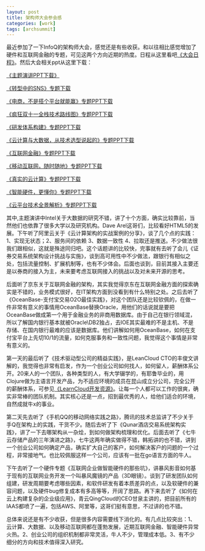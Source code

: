 ```yaml
---
layout: post
title: 架构师大会参会感
categories: [work]
tags: [archsummit]
---
```


最近参加了一下InfoQ的架构师大会，感觉还是有些收获。和以往相比感觉增加了硬件和互联网金融的专题，可见这两个方向近期的热度。日程从这里看吧[《大会日程》](http://bj2014.archsummit.com/schedule.html)。然后大会相关ppt从这里下载：

[《主题演讲PPT下载》](http://pan.baidu.com/s/1gd1nc6B)

[《转型中的SNS》专题下载](http://pan.baidu.com/s/1dD1rbLR)

[《电商，不是搭个平台就能赢》专题PPT下载](http://pan.baidu.com/s/1CS3qI)

[《疯狂双十一全栈技术路线图》专题PPT下载](http://pan.baidu.com/s/1jGuvqiq)

[《研发体系构建》专题PPT下载](http://pan.baidu.com/s/1jGKdKvO)

[《云计算与大数据，从技术选型说起的》专题PPT下载](http://pan.baidu.com/s/1xtzUQ)

[《互联网金融》专题PPT下载](http://pan.baidu.com/s/1hqvLqz6)

[《移动互联网，随时随地》专题PPT下载](http://pan.baidu.com/s/1dDozRrz)

[《真实的云计算》专题PPT下载](http://pan.baidu.com/s/1eQ5sMlk)

[《智能硬件，更懂你》专题PPT下载](http://pan.baidu.com/s/1c0B27He)

[《云平台技术全景解析》专题PPT下载](http://pan.baidu.com/s/1c04Hjvq)


其中,主题演讲中Intel关于大数据的研究不错，讲了十个方面，确实比较靠前，当然他们也依靠了很多大学以及研究机构。Dave Arel这哥们，比较看好HTML5的发展。下午听了阿里云关于《云计算架构的实战案例的分享》，谈了几个点的实践：1、实现无状态；2、服务间的依赖 3、数据一致性 4、拉取还是推送。不少做法很我们跟相似，这就是殊途同归吧。这个话题讲的比较快，完事就有去听了会儿《证券交易系统架构设计挑战与实施》，谈到高可用性中不少做法，跟银行有相似之处，包括流量控制、扩展机制等，也有不少体会。后面也谈到，目前其接入主要还是以券商的接入为主，未来要考虑互联网接入的挑战以及对未来开源的思考。

后面听了京东关于互联网金融的架构，其实我觉得京东在互联网金融方面的探索确实是不错的，业务模式很好，在IT架构方面到没看到有什么特别之处。之后去听了《OceanBase-支付宝交易O2O最佳实践》，对这个团队还是比较钦佩的，在做一件非常有意义的事情用OceanBase替换Oracle，用他们的话说就是要把OceanBase做成第一个用于金融业务的非商用数据库。由于自己在银行领域混，所以了解国内银行基本就被Oracle\DB2独占，去IOE其实最难的不是主机、不是存储、在国内银行最难的应该是数据库。他们讲解如何用OceanBase，如何在支付宝平台上先切10/1的流量，如何克服事务和一致性问题，我觉得这个事情是非常有意义的。

第一天的最后听了《技术驱动型公司的精益实践》，是LeanCloud CTO的丰俊文讲解的，我觉得也非常有启发，作为一个创业公司如何找人，如何留人，薪酬体系公开。20来人的一个团队，各种类型的人，有大学辍学的，有耶鲁毕业的，用Clojure做为主语言开发产品，为不适应环境的成员在昆山成立分公司，完全公开的薪酬体系，可参见[《LearnCloud开发资源》](http://open.leancloud.cn/)。让每一个人都可以工作的很爽，确实非常棒的团队机制。其实核心还是一点，招到最优秀的人，给他们适合的环境，自然成就牛x的事业。

第二天先去听了《手机QQ的移动网络实践之路》，腾讯的技术总监讲了不少关于手Q在架构上的实践，干货不少。随后去听了下《Qunar酒店交易系统架构实践》，讲了一下去哪架构从一杂烩，到如何做架构梳理和优化。后面去听了《七牛云存储产品的三年演进之路》，七牛这两年确实做得不错，韩拓讲的也不错，讲到一个创业公司如何确定产品，确实扩大自己的客户，如何解决客户的问题的一个过程，非常接地气。也比较佩服这样一个公司，应该有一批在go语言方面的牛人。

下午去听了一个硬件专题《互联网企业做智能硬件的那些坑》，讲暴风影音如何基于现有的互联网业务开发一个叫暴风魔镜的产品（3D眼镜）。谈到了研发团队如何组建，研发周期要考虑哪些因素，和软件研发有着本质差异的点，以及软硬件的兼容问题，以及硬件bug修复成本有多高等等，开阔了思路。再下来去听了《如何在云上构建复杂的企业级应用》，青云QingCloud的CEO甘泉主讲的，把目前所有的IAAS都喷了一遍，包括AWS、阿里等，这哥们挺有意思，不过讲的也不错。

总体来说还是有不少收获，但是很多内容需要线下消化的。有几点比较突出：1、云计算、大数据、以及移动互联网都在蓬勃发展，近期互联网金融、智能硬件异常火热。2、创业公司的组织机制都非常灵活，牛人不少，管理成本低。3、有不少细分的方向和技术值得深入研究。



